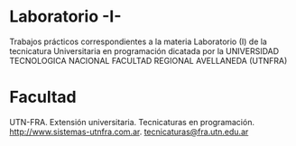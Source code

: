 # Laboratorio -I-
Trabajos prácticos correspondientes a la materia Laboratorio (I) de la tecnicatura Universitaria en programación dicatada por la UNIVERSIDAD TECNOLOGICA NACIONAL FACULTAD REGIONAL AVELLANEDA (UTNFRA)

# Facultad
UTN-FRA. Extensión universitaria. Tecnicaturas en programación. http://www.sistemas-utnfra.com.ar. tecnicaturas@fra.utn.edu.ar
